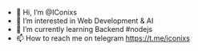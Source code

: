 - 👋 Hi, I’m @IConixs
- 👀 I’m interested in Web Development & AI
- 🌱 I’m currently learning Backend #nodejs
- 📫 How to reach me on telegram https://t.me/iconixs

<!---
IConixs/IConixs is a ✨ special ✨ repository because its `README.md` (this file) appears on your GitHub profile.
You can click the Preview link to take a look at your changes.
--->
